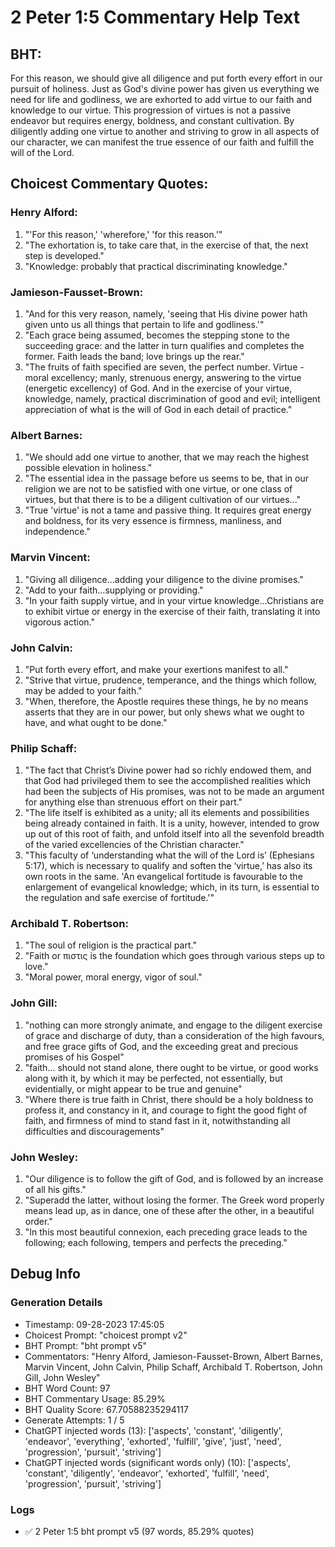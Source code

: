 # 2 Peter 1:5 Commentary Help Text

## BHT:
For this reason, we should give all diligence and put forth every effort in our pursuit of holiness. Just as God's divine power has given us everything we need for life and godliness, we are exhorted to add virtue to our faith and knowledge to our virtue. This progression of virtues is not a passive endeavor but requires energy, boldness, and constant cultivation. By diligently adding one virtue to another and striving to grow in all aspects of our character, we can manifest the true essence of our faith and fulfill the will of the Lord.

## Choicest Commentary Quotes:
### Henry Alford:
1. "'For this reason,' 'wherefore,' 'for this reason.'"
2. "The exhortation is, to take care that, in the exercise of that, the next step is developed."
3. "Knowledge: probably that practical discriminating knowledge."

### Jamieson-Fausset-Brown:
1. "And for this very reason, namely, 'seeing that His divine power hath given unto us all things that pertain to life and godliness.'" 
2. "Each grace being assumed, becomes the stepping stone to the succeeding grace: and the latter in turn qualifies and completes the former. Faith leads the band; love brings up the rear." 
3. "The fruits of faith specified are seven, the perfect number. Virtue - moral excellency; manly, strenuous energy, answering to the virtue (energetic excellency) of God. And in the exercise of your virtue, knowledge, namely, practical discrimination of good and evil; intelligent appreciation of what is the will of God in each detail of practice."

### Albert Barnes:
1. "We should add one virtue to another, that we may reach the highest possible elevation in holiness."
2. "The essential idea in the passage before us seems to be, that in our religion we are not to be satisfied with one virtue, or one class of virtues, but that there is to be a diligent cultivation of our virtues..."
3. "True 'virtue' is not a tame and passive thing. It requires great energy and boldness, for its very essence is firmness, manliness, and independence."

### Marvin Vincent:
1. "Giving all diligence...adding your diligence to the divine promises."
2. "Add to your faith...supplying or providing."
3. "In your faith supply virtue, and in your virtue knowledge...Christians are to exhibit virtue or energy in the exercise of their faith, translating it into vigorous action."

### John Calvin:
1. "Put forth every effort, and make your exertions manifest to all."
2. "Strive that virtue, prudence, temperance, and the things which follow, may be added to your faith."
3. "When, therefore, the Apostle requires these things, he by no means asserts that they are in our power, but only shews what we ought to have, and what ought to be done."

### Philip Schaff:
1. "The fact that Christ’s Divine power had so richly endowed them, and that God had privileged them to see the accomplished realities which had been the subjects of His promises, was not to be made an argument for anything else than strenuous effort on their part." 
2. "The life itself is exhibited as a unity; all its elements and possibilities being already contained in faith. It is a unity, however, intended to grow up out of this root of faith, and unfold itself into all the sevenfold breadth of the varied excellencies of the Christian character."
3. "This faculty of ‘understanding what the will of the Lord is’ (Ephesians 5:17), which is necessary to qualify and soften the ‘virtue,’ has also its own roots in the same. 'An evangelical fortitude is favourable to the enlargement of evangelical knowledge; which, in its turn, is essential to the regulation and safe exercise of fortitude.'"

### Archibald T. Robertson:
1. "The soul of religion is the practical part."
2. "Faith or πιστις is the foundation which goes through various steps up to love."
3. "Moral power, moral energy, vigor of soul."

### John Gill:
1. "nothing can more strongly animate, and engage to the diligent exercise of grace and discharge of duty, than a consideration of the high favours, and free grace gifts of God, and the exceeding great and precious promises of his Gospel"
2. "faith... should not stand alone, there ought to be virtue, or good works along with it, by which it may be perfected, not essentially, but evidentially, or might appear to be true and genuine"
3. "Where there is true faith in Christ, there should be a holy boldness to profess it, and constancy in it, and courage to fight the good fight of faith, and firmness of mind to stand fast in it, notwithstanding all difficulties and discouragements"

### John Wesley:
1. "Our diligence is to follow the gift of God, and is followed by an increase of all his gifts."
2. "Superadd the latter, without losing the former. The Greek word properly means lead up, as in dance, one of these after the other, in a beautiful order."
3. "In this most beautiful connexion, each preceding grace leads to the following; each following, tempers and perfects the preceding."


## Debug Info
### Generation Details
- Timestamp: 09-28-2023 17:45:05
- Choicest Prompt: "choicest prompt v2"
- BHT Prompt: "bht prompt v5"
- Commentators: "Henry Alford, Jamieson-Fausset-Brown, Albert Barnes, Marvin Vincent, John Calvin, Philip Schaff, Archibald T. Robertson, John Gill, John Wesley"
- BHT Word Count: 97
- BHT Commentary Usage: 85.29%
- BHT Quality Score: 67.70588235294117
- Generate Attempts: 1 / 5
- ChatGPT injected words (13):
	['aspects', 'constant', 'diligently', 'endeavor', 'everything', 'exhorted', 'fulfill', 'give', 'just', 'need', 'progression', 'pursuit', 'striving']
- ChatGPT injected words (significant words only) (10):
	['aspects', 'constant', 'diligently', 'endeavor', 'exhorted', 'fulfill', 'need', 'progression', 'pursuit', 'striving']

### Logs
- ✅ 2 Peter 1:5 bht prompt v5 (97 words, 85.29% quotes)